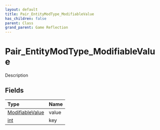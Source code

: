 ```yaml
---
layout: default
title: Pair_EntityModType_ModifiableValue
has_children: false
parent: Class
grand_parent: Game Reflection
---
```

# Pair_EntityModType_ModifiableValue
Description 

## Fields
| Type | Name |
|:-------------|:--------------|
| [ModifiableValue](/game-reflection/classes/modifiable_value.md) | value |
| [int](/game-reflection/enums/int.md) | key |
